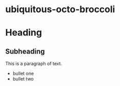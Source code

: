 # ubiquitous-octo-broccoli

Heading
=======

Subheading
----------

This is a paragraph of text.

- bullet one
- bullet two
